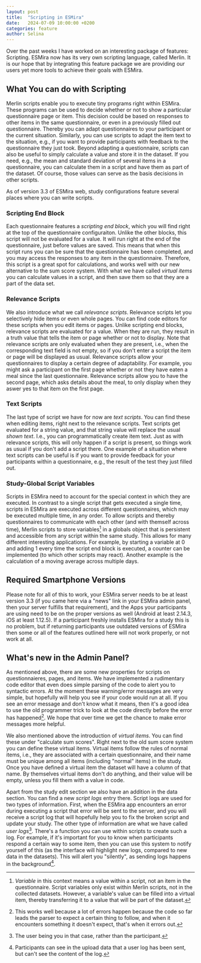 ```yaml
---
layout: post
title:  "Scripting in ESMira"
date:   2024-07-09 10:00:00 +0200
categories: feature
author: Selina
---
```


Over the past weeks I have worked on an interesting package of features: Scripting. ESMira now has its very own scripting language, called Merlin. It is our hope that by integrating this feature package we are providing our users yet more tools to achieve their goals with ESMira.

## What You can do with Scripting

Merlin scripts enable you to execute tiny programs right within ESMira. These programs can be used to decide whether or not to show a particular questionnaire page or item. This decision could be based on responses to other items in the same questionnaire, or even in a previously filled out questionnaire. Thereby you can adapt questionnaires to your participant or the current situation. Similarly, you can use scripts to adapt the item text to the situation, e.g., if you want to provide participants with feedback to the questionnaire they just took. Beyond adapting a questionnaire, scripts can also be useful to simply calculate a value and store it in the dataset. If you need, e.g., the mean and standard deviation of several items in a questionnaire, you can calculate them in a script and have them as part of the dataset. Of course, those values can serve as the basis decisions in other scripts.

As of version 3.3 of ESMira web, studiy configurations feature several places where you can write scripts.

### Scripting End Block

Each questionnaire features a _scripting end block_, which you will find right at the top of the questionnaire configuraiton. Unlike the other blocks, this script will not be evaluated for a value. It will run right at the end of the questionnaire, just before values are saved. This means that when this script runs you can be sure that the questionnaire has been completed, and you may access the responses to any item in the questionnaire. Therefore, this script is a great spot for calculations, and works well with our new alternative to the sum score system. With what we have called _virtual items_ you can calculate values in a script, and then save them so that they are a part of the data set.

### Relevance Scripts

We also introduce what we call _relevance scripts_. Relevance scripts let you selectively hide items or even whole pages. You can find code editors for these scripts when you edit items or pages. Unlike scripting end blocks, relevance scripts are evaluated for a value. When they are run, they result in a truth value that tells the item or page whether or not to display. Note that relevance scripts are only evaluated when they are present, i.e., when the corresponding text field is not empty, so if you don't enter a script the item or page will be displayed as usual. Relevance scripts allow your questionnaires to display a certain degree of adaptability. For example, you might ask a participant on the first page whether or not they have eaten a meal since the last questionnaire. Relevance scripts allow you to have the second page, which asks details about the meal, to only display when they aswer yes to that item on the first page.

### Text Scripts

The last type of script we have for now are _text scripts_. You can find these when editing items, right next to the relevance scripts. Text scripts get evaluated for a string value, and that string value will replace the usual _shown text_. I.e., you can programmatically create item text. Just as with relevance scripts, this will only happen if a script is present, so things work as usual if you don't add a script there. One example of a situation where text scripts can be useful is if you want to provide feedback for your participants within a questionnaire, e.g., the result of the test they just filled out.

### Study-Global Script Variables

Scripts in ESMira need to account for the special context in which they are executed. In contrast to a single script that gets executed a single time, scripts in ESMira are executed across different questionnaires, which may be executed multiple time, in any order. To allow scripts and thereby questionnaires to communicate with each other (and with themself across time), Merlin scripts to store variables[^1] in a globals object that is persistent and accessible from any script within the same study. This allows for many different interesting applications. For example, by starting a variable at 0 and adding 1 every time the script end block is executed, a counter can be implemented (to which other scripts may react). Another example is the calculation of a moving average across multiple days.

[^1]: _Variable_ in this context means a value within a script, not an item in the questionnaire. Script variables only exist within Merlin scripts, not in the collected datasets. However, a variable's value can be filled into a virtual item, thereby transferring it to a value that will be part of the dataset.


## Required Smartphone Versions

Please note for all of this to work, your ESMira server needs to be at least version 3.3 (if you came here via a "news" link in your ESMira admin panel, then your server fulfills that requirement), and the Apps your participants are using need to be on the proper versions as well (Android at least 2.14.3, iOS at least 1.12.5). If a participant freshly installs ESMira for a study this is no problem, but if returning participants use outdated versions of ESMira then some or all of the features outlined here will not work properly, or not work at all.

## What's new in the Admin Panel?

As mentioned above, there are some new properties for scripts on questionnaieres, pages, and items. We have implemented a rudimentary code editor that even does simple parsing of the code to alert you to syntactic errors. At the moment these warning/error messages are very simple, but hopefully will help you see if your code would run at all. If you see an error message and don't know what it means, then it's a good idea to use the old programmer trick to look at the code directly before the error has happened[^2]. We hope that over time we get the chance to make error messages more helpful.

[^2]: This works well because a lot of errors happen because the code so far leads the parser to expect a certain thing to follow, and when it encounters something it doesn't expect, that's when it errors out.

We also mentioned above the introduction of _virtual items_. You can find these under "calculate sum scores". Right next to the old sum score system you can define these virtual items. Virtual items follow the rules of normal items, i.e., they are associated with a certain questionnaire, and their name must be unique among all items (including "normal" items) in the study. Once you have defined a virtual item the dataset will have a column of that name. By themselves virtual items don't do anything, and their value will be empty, unless you fill them with a value in code.

Apart from the study edit section we also have an addition in the data section. You can find a new _script logs_ entry there. Script logs are used for two types of information. First, when the ESMira app encounters an error during executing a script that error will be sent to the server, and you will receive a script log that will hopefully help you to fix the broken script and update your study. The other type of information are what we have called _user logs_[^3]. There's a function you can use within scripts to create such a log. For example, if it's important for you to know when participants respond a certain way to some item, then you can use this system to notify yourself of this (as the interface will highlight new logs, compared to new data in the datasets). This will alert you "silently", as sending logs happens in the background[^4].

[^3]: The user being you in that case, rather than the participant.
[^4]: Participants can see in the upload data that a user log has been sent, but can't see the content of the log.